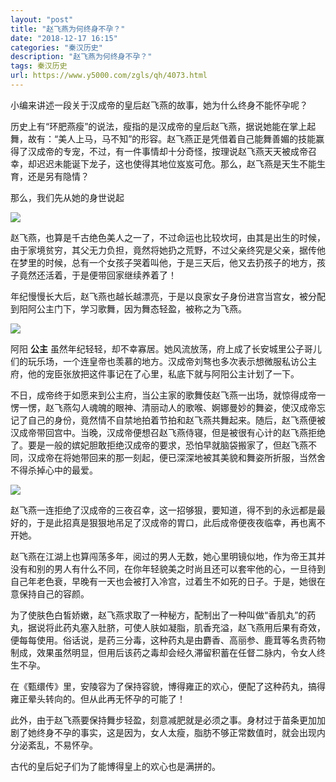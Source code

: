 ```yaml
---
layout: "post"
title: "赵飞燕为何终身不孕？"
date: "2018-12-17 16:15"
categories: "秦汉历史"
description: "赵飞燕为何终身不孕？"
tags: 秦汉历史
url: https://www.y5000.com/zgls/qh/4073.html
---
```






小编来讲述一段关于汉成帝的皇后赵飞燕的故事，她为什么终身不能怀孕呢？

历史上有“环肥燕瘦”的说法，瘦指的是汉成帝的皇后赵飞燕，据说她能在掌上起舞，故有：“美人上马，马不知”的形容。赵飞燕正是凭借着自己能舞善媚的技能赢得了汉成帝的专宠，不过，有一件事情却十分奇怪，按理说赵飞燕天天被成帝召幸，却迟迟未能诞下龙子，这也使得其地位岌岌可危。那么，赵飞燕是天生不能生育，还是另有隐情？

那么，我们先从她的身世说起

![](https://img.y5000.com/uploads/allimg/161028/162003E11-0.jpg)

赵飞燕，也算是千古绝色美人之一了，不过命运也比较坎坷，由其是出生的时候，由于家境贫穷，其父无力负担，竟然将她扔之荒野，不过父亲终究是父亲，据传他在梦里的时候，总有一个女孩子哭着叫他，于是三天后，他又去扔孩子的地方，孩子竟然还活着，于是便带回家继续养着了！

年纪慢慢长大后，赵飞燕也越长越漂亮，于是以良家女子身份进宫当宫女，被分配到阳阿公主门下，学习歌舞，因为舞态轻盈，被称之为飞燕。

![](https://img.y5000.com/uploads/allimg/161028/162003HW-1.jpg)

阿阳 **公主**
虽然年纪轻轻，却不幸寡居。她风流放荡，府上成了长安城里公子哥儿们的玩乐场，一个连皇帝也羡慕的地方。汉成帝刘骜也多次表示想微服私访公主府，他的宠臣张放把这件事记在了心里，私底下就与阿阳公主计划了一下。

不日，成帝终于如愿来到公主府，当公主家的歌舞伎赵飞燕一出场，就惊得成帝一愣一愣，赵飞燕勾人魂魄的眼神、清丽动人的歌喉、婀娜曼妙的舞姿，使汉成帝忘记了自己的身份，竟然情不自禁地拍着节拍和赵飞燕共舞起来。随后，赵飞燕便被汉成帝带回宫中。当晚，汉成帝便想召赵飞燕侍寝，但是被很有心计的赵飞燕拒绝了。要是一般的嫔妃胆敢拒绝汉成帝的要求，恐怕早就脑袋搬家了，但赵飞燕不同，汉成帝在将她带回来的那一刻起，便已深深地被其美貌和舞姿所折服，当然舍不得杀掉心中的最爱。

![](https://img.y5000.com/uploads/allimg/161028/162003GG-2.jpg)

赵飞燕一连拒绝了汉成帝的三夜召幸，这一招够狠，要知道，得不到的永远都是最好的，于是此招真是狠狠地吊足了汉成帝的胃口，此后成帝便夜夜临幸，再也离不开她。

赵飞燕在江湖上也算闯荡多年，阅过的男人无数，她心里明镜似地，作为帝王其并没有和别的男人有什么不同，在你年轻貌美之时尚且还可以套牢他的心，一旦待到自己年老色衰，早晚有一天也会被打入冷宫，过着生不如死的日子。于是，她很在意保持自己的容颜。

为了使肤色白皙娇嫩，赵飞燕求取了一种秘方，配制出了一种叫做“香肌丸”的药丸，据说将此药丸塞入肚脐，可使人肤如凝脂，肌香充溢，赵飞燕用后果有奇效，便每每使用。俗话说，是药三分毒，这种药丸是由麝香、高丽参、鹿茸等名贵药物制成，效果虽然明显，但用后该药之毒却会经久滞留积蓄在任督二脉内，令女人终生不孕。

在《甄缳传》里，安陵容为了保持容貌，博得雍正的欢心，便配了这种药丸，搞得雍正晕头转向的。但从此再无怀孕的可能了！

此外，由于赵飞燕要保持舞步轻盈，刻意减肥就是必须之事。身材过于苗条更加加剧了她终身不孕的事实，这是因为，女人太瘦，脂肪不够正常数值时，就会出现内分泌紊乱，不易怀孕。

古代的皇后妃子们为了能博得皇上的欢心也是满拼的。
